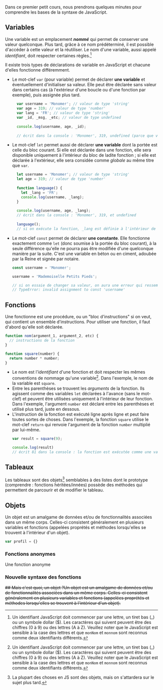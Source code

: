Dans ce premier petit cours, nous prendrons quelques minutes pour comprendre les bases de la syntaxe de JavaScript.

## Variables

Une variable est un emplacement ***nommé*** qui permet de conserver une valeur quelconque. Plus tard, grâce à ce nom prédéterminé, il est possible d'accéder à cette valeur et la réutiliser. Le nom d'une variable, aussi appelé *identifiant*, doit respecter certaines règles.[^1]

[^1]: Un identifiant JavaScript doit commencer par une lettre, un tiret bas (\_) ou un symbole dollar ($). Les caractères qui suivent peuvent être des chiffres (0 à 9) ou des lettres (A à Z). Veuillez noter que le JavaScript est sensible à la case des lettres et que `monNom` et `monnom` sont reconnus comme deux identifiants différents.

Il existe trois types de déclarations de variable en JavaScript et chacune d'elles fonctionne différemment.
- Le mot-clef `var` (pour variable) permet de déclarer **une variable** et éventuellement d'initialiser sa valeur. Elle peut être déclarée sans valeur dans certains cas (à l'extérieur d'une boucle ou d'une fonction par exemple), puis assignée plus tard.
  ```js 
    var username = 'Monomer'; // valeur de type 'string'
    var age = 319; // valeur de type 'number'
    var lang = 'FR'; // valeur de type 'string'
    var _id, _msg, _etc; // valeur de type undefined
    
    console.log(username, age, _id);
    
    // écrit dans la console : 'Monomer', 319, undefined (parce que variable vide)
  ```
- Le mot-clef `let` permet aussi de déclarer **une variable** dont la portée est celle du bloc courant. Si elle est déclarée dans une fonction, elle sera disponible uniquement à l'intérieur du bloc de ladite fonction ; si elle est déclarée à l'extérieur, elle sera considée comme *globale* au même titre que `var`. 
  ```js 
    let username = 'Monomer'; // valeur de type 'string'
    let age = 319; // valeur de type 'number'
    
    function language() {
      let _lang = 'FR';
      console.log(username, _lang);
    }
    
    console.log(username, age, _lang);
    // écrit dans la console : 'Monomer', 319, et undefined
    
    language();
    // si on exécute la fonction, _lang est définie à l'intérieur de celle-ci et la console imprimera bien : 'Monomer', 'FR'
  ```
- Le mot-clef `const` permet de déclarer **une constante**. Elle fonctionne exactement comme `let` (donc soumise à la portée du bloc courant), à la seule différence qu'elle ne pourra pas être modifiée d'une quelconque manière par la suite. C'est une variable en béton ou en ciment, adoubée par la Reine et signée par notaire.
  ```js
  const username = 'Monomer';
  
  username = 'Mademoiselle Petits Pieds';
  
  // si on essaie de changer sa valeur, on aura une erreur qui ressemble à
  // TypeError: invalid assignment to const 'username'
  ```

## Fonctions

Une fonctionne est une procédure, ou un "bloc d'instructions" si on veut, qui contient un ensemble d'instructions. Pour utiliser une fonction, il faut d'abord qu'elle soit déclarée.

```js
function nom(argument_1, argument_2, etc) {
  // instructions de la fonction
}

function square(number) {
  return number * number;
}
```

- Le nom est l'*identifiant* d'une fonction et doit respecter les mêmes conventions de nommage qu'une variable[^1]. Dans l'exemple, le nom de la variable est `square`.
- Entre les parenthèses se trouvent les *arguments* de la fonction. Ils agissent comme des variables `let` déclarées à l'avance (sans le mot-clef) et peuvent être utilisées uniquement à l'intérieur de leur fonction. Dans l'exemple, l'argument `number` est déclaré entre les parenthèses et utilisé plus tard, juste en dessous.
- L'instruction de la fonction est exécuté ligne après ligne et peut faire toutes sortes de choses. Dans l'exemple, la fonction `square` utilise le mot-clef `return` qui renvoie l'argument de la fonction `number` multiplié par lui-même.
  ```js
  var result = square(9);
  
  console.log(result)
  // écrit 81 dans la console : la fonction est exécutée comme une valeur et non comme une fonction, grâce au mot-clef "return"
  ```

## Tableaux
Les tableaux sont des objets[^2] semblables à des listes dont le prototype (comprendre : fonctions héritées/innées) possède des méthodes qui permettent de parcourir et de modifier le tableau.

## Objets
Un objet est un amalgame de données et/ou de fonctionnalités associées dans un même corps. Celles-ci consistent généralement en plusieurs variables et fonctions (appelées proprétés et méthodes lorsqu'elles se trouvent à l'intérieur d'un objet).

```js
var profil = {}
```

### Fonctions anonymes

Une fonction anonyme


### Nouvelle syntaxe des fonctions
~~## Mais c'est quoi, un objet ?Un objet est un amalgame de données et/ou de fonctionnalités associées dans un même corps. Celles-ci consistent généralement en plusieurs variables et fonctions (appelées proprétés et méthodes lorsqu'elles se trouvent à l'intérieur d'un objet).~~

[^2]: La plupart des choses en JS sont des objets, mais on s'attardera sur le sujet plus tard.

